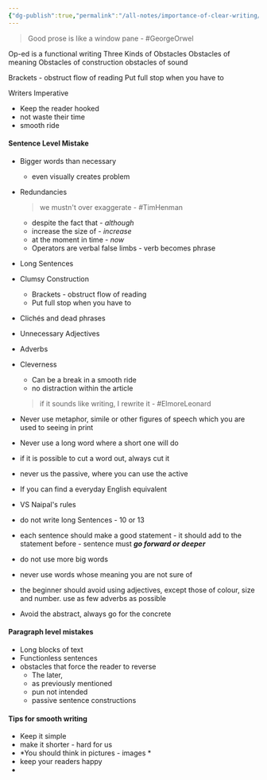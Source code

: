 ```yaml
---
{"dg-publish":true,"permalink":"/all-notes/importance-of-clear-writing/","dgHomeLink":true,"dgPassFrontmatter":false}
---
```


> Good prose is like a window pane - #GeorgeOrwel 

Op-ed is a functional writing
Three Kinds of Obstacles
	Obstacles of meaning
	Obstacles of construction
	obstacles of sound


Brackets - obstruct flow of reading
Put full stop when you have to

Writers Imperative
 - Keep the reader hooked
 - not waste their time 
 - smooth ride 

#### Sentence Level Mistake
 - Bigger words than necessary 
	 - even visually creates problem
 - Redundancies
	 >  we mustn't over exaggerate - #TimHenman
	- despite the fact that - *although* 
	- increase the size of - *increase*
	-  at the moment in time - *now*
	- Operators are verbal false limbs - verb becomes phrase
 - Long Sentences
 - Clumsy Construction
	 - Brackets - obstruct flow of reading
	 - Put full stop when you have to 
 - Clichés and dead phrases
 - Unnecessary Adjectives
 - Adverbs
 - Cleverness
	 - Can be a break in a smooth ride
	 - no distraction within the article
	> if it sounds like writing, I rewrite it - #ElmoreLeonard 
  
 - Never use metaphor, simile or other figures of speech which you are used to seeing in print
 - Never use a long word where a short one will do 
 - if it is possible to cut a word out, always cut it
 - never us the passive, where you can use the active
 - If you can find a everyday English equivalent
 - VS Naipal's rules 
 - do not write long Sentences - 10 or 13
 - each sentence should make a good statement - it should add to the statement before -  sentence must ***go forward or deeper*** 
 - do not use more big words 
 - never use words whose meaning you are not sure of 
 - the beginner should avoid using adjectives, except those of colour, size and number. use as few adverbs as possible
 - Avoid the abstract, always go for the concrete

#### Paragraph level mistakes
- Long blocks of text 
- Functionless sentences
- obstacles that force the reader to reverse 
	- The later,
	- as previously mentioned
	- pun not intended 
	- passive sentence constructions 

#### Tips for smooth writing
- Keep it simple
- make it shorter - hard for us 
- *You should think in pictures - images *
- keep your readers happy 
- 
